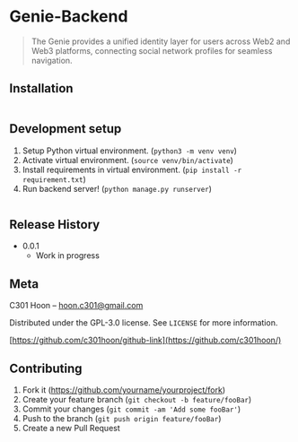 # Genie-Backend
> The Genie provides a unified identity layer for users
 across Web2 and Web3 platforms, connecting social network profiles for seamless navigation.


## Installation

```sh
```

## Development setup
1. Setup Python virtual environment. (`python3 -m venv venv`)
2. Activate virtual environment. (`source venv/bin/activate`)
3. Install requirements in virtual environment. (`pip install -r requirement.txt`)
4. Run backend server! (`python manage.py runserver`)
```sh
```

## Release History

* 0.0.1
    * Work in progress

## Meta

 C301 Hoon – hoon.c301@gmail.com

Distributed under the GPL-3.0 license. See ``LICENSE`` for more information.

[https://github.com/c301hoon/github-link](https://github.com/c301hoon/)

## Contributing

1. Fork it (<https://github.com/yourname/yourproject/fork>)
2. Create your feature branch (`git checkout -b feature/fooBar`)
3. Commit your changes (`git commit -am 'Add some fooBar'`)
4. Push to the branch (`git push origin feature/fooBar`)
5. Create a new Pull Request
